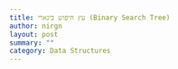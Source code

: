 ```yaml
---
title: עץ חיפוש בינארי (Binary Search Tree)
author: nirgn
layout: post
summary: ""
category: Data Structures
---
```

